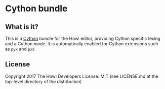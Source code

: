 # Cython bundle

## What is it?

This is a [Cython](http://cython.org) bundle for the Howl editor, providing
Cython specific lexing and a Cython mode. It is automatically enabled for
Cython extensions such as `pyx` and `pxd`.

## License

Copyright 2017 The Howl Developers
License: MIT (see LICENSE.md at the top-level directory of the distribution)
